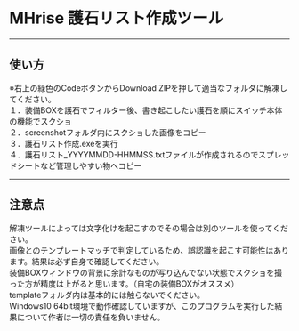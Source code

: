# MHrise 護石リスト作成ツール
--------
使い方
--------
※右上の緑色のCodeボタンからDownload ZIPを押して適当なフォルダに解凍してください。  
１．装備BOXを護石でフィルター後、書き起こしたい護石を順にスイッチ本体の機能でスクショ  
２．screenshotフォルダ内にスクショした画像をコピー  
３．護石リスト作成.exeを実行  
４．護石リスト_YYYYMMDD-HHMMSS.txtファイルが作成されるのでスプレッドシートなど管理しやすい物へコピー  
  
  
--------
注意点
--------
解凍ツールによっては文字化けを起こすのでその場合は別のツールを使ってください。  
画像とのテンプレートマッチで判定しているため、誤認識を起こす可能性はあります。結果は必ず自身で確認してください。  
装備BOXウィンドウの背景に余計なものが写り込んでない状態でスクショを撮った方が精度は上がると思います。（自宅の装備BOXがオススメ）  
templateフォルダ内は基本的には触らないでください。  
Windows10 64bit環境で動作確認していますが、このプログラムを実行した結果について作者は一切の責任を負いません。  
